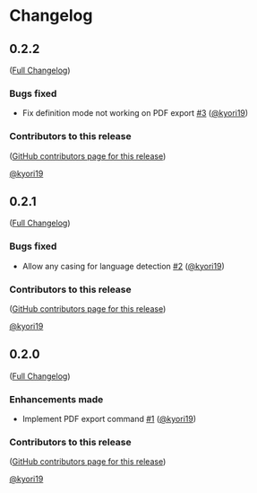# Changelog

<!-- <START NEW CHANGELOG ENTRY> -->

## 0.2.2

([Full Changelog](https://github.com/kyori19/satysfi-notebook-tweaks/compare/v0.2.1...9c6f64676b0a87290059dd5cc1b35c6616f1a5c3))

### Bugs fixed

- Fix definition mode not working on PDF export [#3](https://github.com/kyori19/satysfi-notebook-tweaks/pull/3) ([@kyori19](https://github.com/kyori19))

### Contributors to this release

([GitHub contributors page for this release](https://github.com/kyori19/satysfi-notebook-tweaks/graphs/contributors?from=2024-01-28&to=2024-02-11&type=c))

[@kyori19](https://github.com/search?q=repo%3Akyori19%2Fsatysfi-notebook-tweaks+involves%3Akyori19+updated%3A2024-01-28..2024-02-11&type=Issues)

<!-- <END NEW CHANGELOG ENTRY> -->

## 0.2.1

([Full Changelog](https://github.com/kyori19/satysfi-notebook-tweaks/compare/v0.2.0...9821629ee852fa9e233e883a32239bc7a5a58028))

### Bugs fixed

- Allow any casing for language detection [#2](https://github.com/kyori19/satysfi-notebook-tweaks/pull/2) ([@kyori19](https://github.com/kyori19))

### Contributors to this release

([GitHub contributors page for this release](https://github.com/kyori19/satysfi-notebook-tweaks/graphs/contributors?from=2024-01-27&to=2024-01-28&type=c))

[@kyori19](https://github.com/search?q=repo%3Akyori19%2Fsatysfi-notebook-tweaks+involves%3Akyori19+updated%3A2024-01-27..2024-01-28&type=Issues)

## 0.2.0

([Full Changelog](https://github.com/kyori19/satysfi-notebook-tweaks/compare/548db2b3eae6b27470a5daa04dda927f0b033433...a750296599c21286b910d4f5ba42cb9502d190f0))

### Enhancements made

- Implement PDF export command [#1](https://github.com/kyori19/satysfi-notebook-tweaks/pull/1) ([@kyori19](https://github.com/kyori19))

### Contributors to this release

([GitHub contributors page for this release](https://github.com/kyori19/satysfi-notebook-tweaks/graphs/contributors?from=2024-01-25&to=2024-01-27&type=c))

[@kyori19](https://github.com/search?q=repo%3Akyori19%2Fsatysfi-notebook-tweaks+involves%3Akyori19+updated%3A2024-01-25..2024-01-27&type=Issues)
